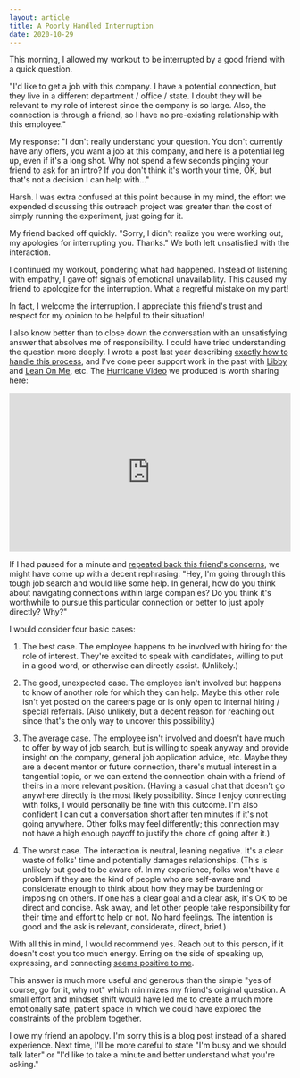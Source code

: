 ```yaml
---
layout: article
title: A Poorly Handled Interruption
date: 2020-10-29
---
```


This morning, I allowed my workout to be interrupted by a good friend with a quick question.

"I'd like to get a job with this company. I have a potential connection, but they live in a different department / office / state. I doubt they will be relevant to my role of interest since the company is so large. Also, the connection is through a friend, so I have no pre-existing relationship with this employee."

My response: "I don't really understand your question. You don't currently have any offers, you want a job at this company, and here is a potential leg up, even if it's a long shot. Why not spend a few seconds pinging your friend to ask for an intro? If you don't think it's worth your time, OK, but that's not a decision I can help with..."

Harsh. I was extra confused at this point because in my mind, the effort we expended discussing this outreach project was greater than the cost of simply running the experiment, just going for it.

My friend backed off quickly. "Sorry, I didn't realize you were working out, my apologies for interrupting you. Thanks." We both left unsatisfied with the interaction.

I continued my workout, pondering what had happened. Instead of listening with empathy, I gave off signals of emotional unavailability. This caused my friend to apologize for the interruption. What a regretful mistake on my part!

In fact, I welcome the interruption. I appreciate this friend's trust and respect for my opinion to be helpful to their situation!

I also know better than to close down the conversation with an unsatisfying answer that absolves me of responsibility. I could have tried understanding the question more deeply. I wrote a post last year describing [exactly how to handle this process](/life-decision-advice), and I've done peer support work in the past with [Libby](https://www.libbymahaffy.com/bio) and [Lean On Me](https://lean0n.me/), etc. The [Hurricane Video](https://youtu.be/66qQRMfW1Xg) we produced is worth sharing here:

<div style="width: 100%; height: 0; position: relative; padding-bottom: 56.25%;"><iframe style="width:100%;height:100%; position: absolute;" src="https://www.youtube.com/embed/66qQRMfW1Xg" frameborder="0" allow="accelerometer; autoplay; clipboard-write; encrypted-media; gyroscope; picture-in-picture" allowfullscreen></iframe></div>

If I had paused for a minute and [repeated back this friend's concerns](/skill-mirroring), we might have come up with a decent rephrasing: "Hey, I'm going through this tough job search and would like some help. In general, how do you think about navigating connections within large companies? Do you think it's worthwhile to pursue this particular connection or better to just apply directly? Why?"

I would consider four basic cases:

1. The best case. The employee happens to be involved with hiring for the role of interest. They're excited to speak with candidates, willing to put in a good word, or otherwise can directly assist. (Unlikely.)

2. The good, unexpected case. The employee isn't involved but happens to know of another role for which they can help. Maybe this other role isn't yet posted on the careers page or is only open to internal hiring / special referrals. (Also unlikely, but a decent reason for reaching out since that's the only way to uncover this possibility.)

3. The average case. The employee isn't involved and doesn't have much to offer by way of job search, but is willing to speak anyway and provide insight on the company, general job application advice, etc. Maybe they are a decent mentor or future connection, there's mutual interest in a tangential topic, or we can extend the connection chain with a friend of theirs in a more relevant position. (Having a casual chat that doesn't go anywhere directly is the most likely possibility. Since I enjoy connecting with folks, I would personally be fine with this outcome. I'm also confident I can cut a conversation short after ten minutes if it's not going anywhere. Other folks may feel differently; this connection may not have a high enough payoff to justify the chore of going after it.)

4. The worst case. The interaction is neutral, leaning negative. It's a clear waste of folks' time and potentially damages relationships. (This is unlikely but good to be aware of. In my experience, folks won't have a problem if they are the kind of people who are self-aware and considerate enough to think about how they may be burdening or imposing on others. If one has a clear goal and a clear ask, it's OK to be direct and concise. Ask away, and let other people take responsibility for their time and effort to help or not. No hard feelings. The intention is good and the ask is relevant, considerate, direct, brief.)

With all this in mind, I would recommend yes. Reach out to this person, if it doesn't cost you too much energy. Erring on the side of speaking up, expressing, and connecting [seems positive to me](/positive-sum).

This answer is much more useful and generous than the simple "yes of course, go for it, why not" which minimizes my friend's original question. A small effort and mindset shift would have led me to create a much more emotionally safe, patient space in which we could have explored the constraints of the problem together.

I owe my friend an apology. I'm sorry this is a blog post instead of a shared experience. Next time, I'll be more careful to state "I'm busy and we should talk later" or "I'd like to take a minute and better understand what you're asking."
